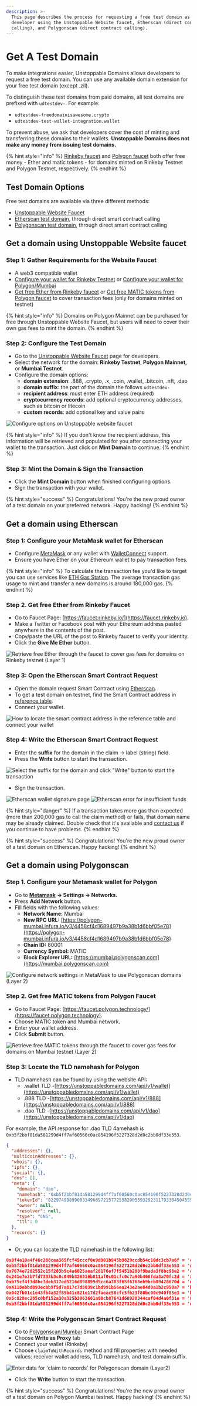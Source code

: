 ```yaml
---
description: >-
  This page describes the process for requesting a free test domain as a
  developer using the Unstoppable Website faucet, Etherscan (direct contract
  calling), and Polygonscan (direct contract calling).
---
```


# Get A Test Domain

To make integrations easier, Unstoppable Domains allows developers to request a free test domain. You can use any available domain extension for your free test domain (except .zil).&#x20;

To distinguish these test domains from paid domains, all test domains are prefixed with `udtestdev-`. For example:

* `udtestdev-freedomainisawesome.crypto`
* `udtestdev-test-wallet-integration.wallet`

To prevent abuse, we ask that developers cover the cost of minting and transferring these domains to their wallets. **Unstoppable Domains does not make any money from issuing test domains.**

{% hint style="info" %}
[Rinkeby faucet](https://faucet.rinkeby.io) and [Polygon faucet](https://faucet.polygon.technology) both offer free money - Ether and matic tokens -  for domains minted on Rinkeby Testnet and Polygon Testnet, respectively.&#x20;
{% endhint %}

## Test Domain Options

Free test domains are available via three different methods:&#x20;

* [Unstoppable Website Faucet](get-test-domain.md#get-a-domain-using-unstoppable-website-faucet)
* [Etherscan test domain](get-test-domain.md#get-a-domain-using-etherscan), through direct smart contract calling
* [Polygonscan test domain](get-test-domain.md#get-a-domain-using-polygonscan), through direct smart contract calling

## Get a domain using Unstoppable Website faucet

### Step 1: Gather Requirements for the Website Faucet

* A web3 compatible wallet
* [Configure your wallet for Rinkeby Testnet](get-test-domain.md#step-1-gather-requirements-for-etherscan) or [Configure your wallet for Polygon/Mumbai](get-test-domain.md#step-1.-configure-your-metamask-wallet)
* [Get free Ether from Rinkeby faucet](get-test-domain.md#step-2.-get-matic-tokens-though-the-faucet) or [Get free MATIC tokens from Polygon faucet](get-test-domain.md#step-2.-get-matic-tokens-though-the-faucet-1) to cover transaction fees (only for domains minted on testnet)

{% hint style="info" %}
Domains on Polygon Mainnet can be purchased for free through Unstoppable Website Faucet, but users will need to cover their own gas fees to mint the domain.
{% endhint %}

### Step 2: Configure the Test Domain

* Go to the [Unstoppable Website Faucet](https://unstoppabledomains.com/developers) page for developers.
* Select the network for the domain: **Rinkeby Testnet**, **Polygon Mainnet,** or **Mumbai Testnet**.
* Configure the domain options:
  * **domain extension**: .888, .crypto, .x, .coin, .wallet, .bitcoin, .nft, .dao
  * **domain suffix**: the part of the domain the follows `udtestdev-`
  * **recipient address**: must enter ETH address (required)
  * **cryptocurrency records**: add optional cryptocurrency addresses, such as bitcoin or litecoin
  * **custom records**: add optional key and value pairs

![Configure options on Unstoppable website faucet](.gitbook/assets/website-faucet-options.png)

{% hint style="info" %}
If you don't know the recipient address, this information will be retrieved and populated for you after connecting your wallet to the transaction. Just click on **Mint Domain** to continue.
{% endhint %}

### Step 3: Mint the Domain & Sign the Transaction

* Click the **Mint Domain** button when finished configuring options.
* Sign the transaction with your wallet.

{% hint style="success" %}
Congratulations! You're the new proud owner of a test domain on your preferred network. Happy hacking!
{% endhint %}

## Get a domain using Etherscan

### Step 1: Configure your MetaMask wallet for Etherscan

* Configure [MetaMask](https://metamask.io) or any wallet with [WalletConnect](https://walletconnect.org/wallets) support.
* Ensure you have Ether on your Ethereum wallet to pay transaction fees.

{% hint style="info" %}
To calculate the transaction fee you'd like to target you can use services like [ETH Gas Station](https://ethgasstation.info/calculatorTxV.php). The average transaction gas usage to mint and transfer a new domains is around 180,000 gas.
{% endhint %}

### Step 2. Get free Ether from Rinkeby Faucet

* Go to Faucet Page: [https://faucet.rinkeby.io/](https://faucet.rinkeby.io).
* Make a Twitter or Facebook post with your Ethereum address pasted anywhere in the contents of the post.
* Copy/paste the URL of the post to Rinkeby faucet to verify your identity.
* Click the **Give Me Ether** button.

![Retrieve free Ether through the faucet to cover gas fees for domains on Rinkeby testnet (Layer 1)](.gitbook/assets/rinkeby-faucet-free-ether.png)



### Step 3: Open the Etherscan Smart Contract Request

* Open the domain request Smart Contract using [Etherscan](https://etherscan.io/address/0x1fC985cAc641ED5846b631f96F35d9b48Bc3b834#writeContract).
* To get a test domain on testnet, find the Smart Contract address in [reference table](domain-registry-essentials/cns-smart-contracts.md#freeminter).
* Connect your wallet.

![How to locate the smart contract address in the reference table and connect your wallet](.gitbook/assets/etherscan-steps-test-domain.png)

### Step 4: Write the Etherscan Smart Contract Request

* Enter the **suffix** for the domain in the claim -> label (string) field.
* &#x20;Press the **Write** button to start the transaction.

![Select the suffix for the domain and click "Write" button to start the transaction](../.gitbook/assets/step-3.png)

* Sign the transaction.

![Etherscan wallet signature page](.gitbook/assets/step-4-etherscan-claim-domain.png) ![Etherscan error for insufficient funds](.gitbook/assets/step-4-1-etherscan-claim-domain.png)

{% hint style="danger" %}
If a transaction takes more gas than expected (more than 200,000 gas to call the claim method) or fails, that domain name may be already claimed. Double check that it's available and [contact us](https://discord.gg/b6ZVxSZ9Hn) if you continue to have problems.&#x20;
{% endhint %}

{% hint style="success" %}
Congratulations! You're the new proud owner of a test domain on Etherscan. Happy hacking!
{% endhint %}

## Get a domain using Polygonscan

### Step 1. Configure your Metamask wallet for Polygon

* Go to [**Metamask**](https://metamask.io) **→ Settings → Networks.**
* Press **Add Network** button.
* Fill fields with the following values:
  * **Network Name:** Mumbai
  * **New RPC URL:** [https://polygon-mumbai.infura.io/v3/4458cf4d1689497b9a38b1d6bbf05e78](https://polygon-mumbai.infura.io/v3/4458cf4d1689497b9a38b1d6bbf05e78)
  * **Chain ID:** 80001
  * **Currency Symbol:** MATIC
  * **Block Explorer URL:** [https://mumbai.polygonscan.com](https://mumbai.polygonscan.com)

![Configure network settings in MetaMask to use Polygonscan domains (Layer 2)](.gitbook/assets/configure-metamask-polygonscan.png)

### Step 2. Get free MATIC tokens from Polygon Faucet

* Go to Faucet Page: [https://faucet.polygon.technology/](https://faucet.polygon.technology).
* Choose MATIC token and Mumbai network.
* Enter your wallet address.
* Click **Submit** button.

![Retrieve free MATIC tokens through the faucet to cover gas fees for domains on Mumbai testnet (Layer 2)](.gitbook/assets/polygon-free-matic-tokens.png)

### Step 3: Locate the TLD namehash for Polygon

* TLD namehash can be found by using the website API:
  * .wallet TLD -[https://unstoppabledomains.com/api/v1/wallet](https://unstoppabledomains.com/api/v1/wallet)
  * .888 TLD -[https://unstoppabledomains.com/api/v1/888](https://unstoppabledomains.com/api/v1/888)
  * .dao TLD -[https://unstoppabledomains.com/api/v1/dao](https://unstoppabledomains.com/api/v1/dao)

For example, the API response for .dao TLD 4amehash is `0xb5f2bbf81da581299d4ff7af60560c0ac854196f5227328d2d0c2bb0df33e553`.

```json
{
  "addresses": {},
  "multicoinAddresses": {},
  "whois": {},
  "ipfs": {},
  "social": {},
  "dns": [],
  "meta": {
    "domain": "dao",
    "namehash": "0xb5f2bbf81da581299d4ff7af60560c0ac854196f5227328d2d0c2bb0df33e553",
    "tokenId": "82297499899003349669721577255820055932923117933045045557665992854629036320083",
    "owner": null,
    "resolver": null,
    "type": "CNS",
    "ttl": 0
  },
  "records": {}
}
```

* Or, you can locate the TLD namehash in the following list:

```json
0x0f4a10a4f46c288cea365fcf45cccf0e9d901b945b9829ccdb54c10dc3cb7a6f = 'crypto';
0xb5f2bbf81da581299d4ff7af60560c0ac854196f5227328d2d0c2bb0df33e553 = 'wallet';
0x7674e7282552c15f203b9c4a6025aeaf28176ef7f5451b280f9bada3f8bc98e2 = 'coin';
0x241e7e2b7fd7333b3c0c049b326316b811af0c01cfc0c7a90b466fda3a70fc2d = 'x';
0xb75cf4f3d8bc3deb317ed5216d898899d5cc6a783f65f6768eb9bcb89428670d = 'nft';
0x4118ebbd893ecbb9f5d7a817c7d8039c1bd991b56ea243e2ae84d0a1b2c950a7 = 'blockchain';
0x042fb01c1e43fb4a32f85b41c821e17d2faeac58cfc5fb23f80bc00c940f85e3 = 'bitcoin';
0x5c828ec285c0bf152a30a325b3963661a80cb87641d60920344caf04d4a0f31e = '888';
0xb5f2bbf81da581299d4ff7af60560c0ac854196f5227328d2d0c2bb0df33e553 = 'dao';
```

### Step 4: Write the Polygonscan Smart Contract Request

* Go to [Polygonscan/Mumbai](https://mumbai.polygonscan.com/address/0x428189346bb3CC52f031A1092fd47C919AC30A9f#writeProxyContract) Smart Contract Page
* Choose **Write as Proxy** tab
* Connect your wallet (Rinkeby)
* Choose `claimToWithRecords` method and fill properties with needed values: receiver wallet address, TLD namehash, and test domain suffix.

![Enter data for 'claim to records' for Polygonscan domain (Layer2)](.gitbook/assets/polygonscan-claim-to-records.png)

* Click the **Write** button to start the transaction.&#x20;

{% hint style="success" %}
Congratulations! You're the new proud owner of a test domain on Polygon Mumbai testnet. Happy hacking!
{% endhint %}
